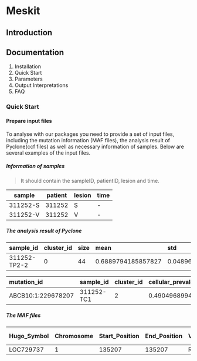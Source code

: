 # Meskit

## Introduction

## Documentation
1. Installation
2. Quick Start
3. Parameters
4. Output Interpretations
5. FAQ

### Quick Start 
#### Prepare input files
To analyse with our packages you need to provide a set of input files, including the mutation information (MAF files), the analysis result of Pyclone(ccf files) as well as necessary information of samples.
 Below are several examples of the input files.
 
##### Information of samples
> It should contain the sampleID, patientID, lesion and time.
 
 |  sample  |  patient |  lesion |  time  |
 ---- | ------ | ------ | ------
 | 311252-S | 311252 |  S      |      -   |
 | 311252-V |  311252  |  V  |     -   |
 
##### The analysis result of Pyclone 
 
| sample_id |	cluster_id | size | mean | std |
| :--------| :------ | :----- | :------ | :---|
| 311252-TP2-2	|  0  |	44 | 0.6889794185857827	| 0.04896247067312107 |
 
 | mutation_id	| sample_id |	cluster_id	| cellular_prevalence |	cellular_prevalence_std	| variant_allele_frequency |
 | :---- | :----- | :----- | :---- | :---- | :---- |
 | ABCB10:1:229678207 |	311252-TC1 | 2	| 0.4904968994179655 |	0.15225139438684998 |	0.0970873786407767 |
 
##### The MAF files
| Hugo_Symbol|	Chromosome | Start_Position |	End_Position |	Variant_Classification | Variant_Type |	Reference_Allele |	Tumor_Seq_Allele1 | Tumor_Seq_Allele2 |	Ref_allele_depth |	Alt_allele_depth |	VAF	CDS_Change	| Protein_Change |	Tumor_Sample_Barcode |
|:-----| :------| :------ | :----- | :------ | :----- | :---- | :-----| :----- | :----- | :-------| :---- | :-----| :----- |
| LOC729737| 1 | 135207 |	135207	| RNA |	SNP |	C | C |	G |	40	| 4 | 0.0909 | NA |	NA | 311252-S